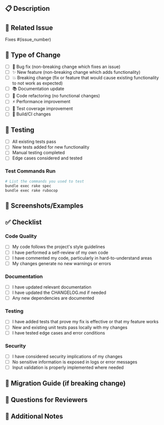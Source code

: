 ## 📋 Description

<!-- Provide a brief description of the changes in this PR -->

## 🔗 Related Issue

<!-- Link to the issue this PR addresses -->

Fixes #(issue_number)

## 🔄 Type of Change

<!-- Mark the relevant option with an "x" -->

- [ ] 🐛 Bug fix (non-breaking change which fixes an issue)
- [ ] ✨ New feature (non-breaking change which adds functionality)
- [ ] 💥 Breaking change (fix or feature that would cause existing functionality to not work as expected)
- [ ] 📚 Documentation update
- [ ] 🧹 Code refactoring (no functional changes)
- [ ] ⚡ Performance improvement
- [ ] 🧪 Test coverage improvement
- [ ] 🔧 Build/CI changes

## 🧪 Testing

<!-- Describe the testing you've done -->

- [ ] All existing tests pass
- [ ] New tests added for new functionality
- [ ] Manual testing completed
- [ ] Edge cases considered and tested

### Test Commands Run

```bash
# List the commands you used to test
bundle exec rake spec
bundle exec rake rubocop
```

## 📸 Screenshots/Examples

<!-- If applicable, add screenshots or code examples to help explain your changes -->

## ✅ Checklist

<!-- Mark completed items with an "x" -->

### Code Quality

- [ ] My code follows the project's style guidelines
- [ ] I have performed a self-review of my own code
- [ ] I have commented my code, particularly in hard-to-understand areas
- [ ] My changes generate no new warnings or errors

### Documentation

- [ ] I have updated relevant documentation
- [ ] I have updated the CHANGELOG.md if needed
- [ ] Any new dependencies are documented

### Testing

- [ ] I have added tests that prove my fix is effective or that my feature works
- [ ] New and existing unit tests pass locally with my changes
- [ ] I have tested edge cases and error conditions

### Security

- [ ] I have considered security implications of my changes
- [ ] No sensitive information is exposed in logs or error messages
- [ ] Input validation is properly implemented where needed

## 🔄 Migration Guide (if breaking change)

<!-- If this is a breaking change, provide a migration guide -->

## 🤔 Questions for Reviewers

<!-- Any specific areas you'd like reviewers to focus on -->

## 📝 Additional Notes

<!-- Any additional information that would be helpful for reviewers -->
